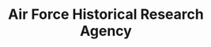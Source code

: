 ---
layout: repo
title: "Air Force Historical Research Agency"
id: 10613
permalink: repos/10613/
---